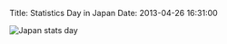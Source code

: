 Title:  Statistics Day in Japan
Date:   2013-04-26 16:31:00

![Japan stats day](http://www.stat.go.jp/info/guide/img/178pos.jpg)